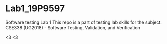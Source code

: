 # Lab1_19P9597
Software testing Lab 1
This repo is a part of testing lab skills for the subject: CSE338 (UG2018) - Software Testing, Validation, and Verification 

<3 <3
